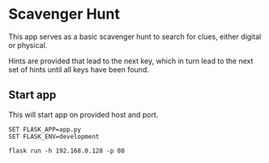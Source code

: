 # Scavenger Hunt

This app serves as a basic scavenger hunt to search for clues, either digital or physical.

Hints are provided that lead to the next key, which in turn lead to the next set of hints until all keys have been found.

## Start app

This will start app on provided host and port.
```
SET FLASK_APP=app.py
SET FLASK_ENV=development

flask run -h 192.168.0.128 -p 80
```